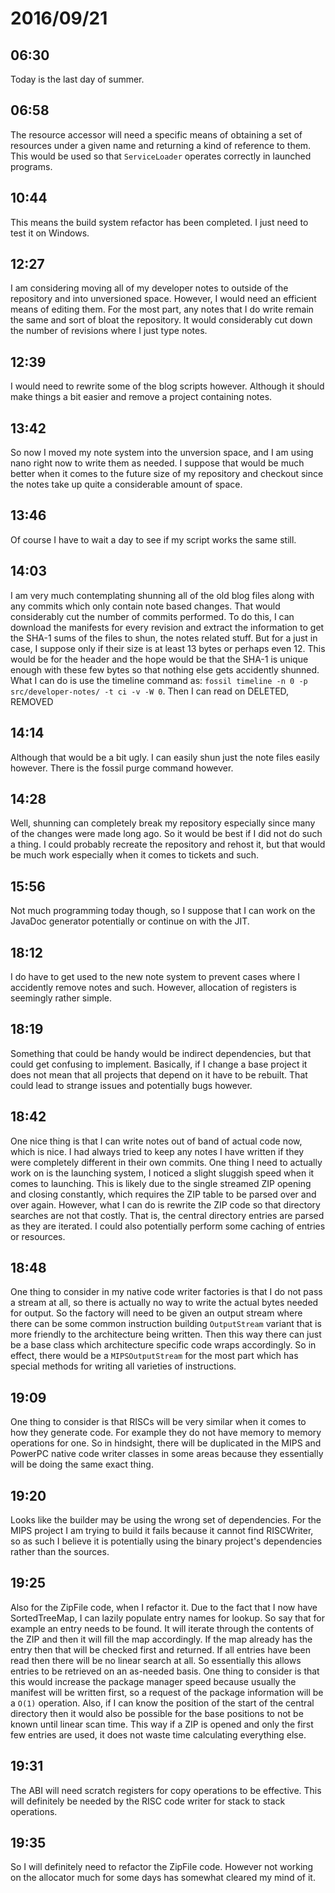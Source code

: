 # 2016/09/21

## 06:30

Today is the last day of summer.

## 06:58

The resource accessor will need a specific means of obtaining a set of
resources under a given name and returning a kind of reference to them. This
would be used so that `ServiceLoader` operates correctly in launched programs.

## 10:44

This means the build system refactor has been completed. I just need to test
it on Windows.

## 12:27

I am considering moving all of my developer notes to outside of the repository
and into unversioned space. However, I would need an efficient means of editing
them. For the most part, any notes that I do write remain the same and sort
of bloat the repository. It would considerably cut down the number of revisions
where I just type notes.

## 12:39

I would need to rewrite some of the blog scripts however. Although it should
make things a bit easier and remove a project containing notes.

## 13:42

So now I moved my note system into the unversion space, and I am using nano
right now to write them as needed. I suppose that would be much better when
it comes to the future size of my repository and checkout since the notes
take up quite a considerable amount of space.

## 13:46

Of course I have to wait a day to see if my script works the same still.

## 14:03

I am very much contemplating shunning all of the old blog files along
with any commits which only contain note based changes. That would
considerably cut the number of commits performed. To do this, I can
download the manifests for every revision and extract the information
to get the SHA-1 sums of the files to shun, the notes related stuff.
But for a just in case, I suppose only if their size is at least 13
bytes or perhaps even 12. This would be for the header and the hope
would be that the SHA-1 is unique enough with these few bytes so
that nothing else gets accidently shunned. What I can do is use the
timeline command as:
`fossil timeline -n 0 -p src/developer-notes/ -t ci -v -W 0`. Then
I can read on DELETED, REMOVED

## 14:14

Although that would be a bit ugly. I can easily shun just the note
files easily however. There is the fossil purge command however.

## 14:28

Well, shunning can completely break my repository especially since
many of the changes were made long ago. So it would be best if I did
not do such a thing. I could probably recreate the repository and
rehost it, but that would be much work especially when it comes to
tickets and such.

## 15:56

Not much programming today though, so I suppose that I can work on
the JavaDoc generator potentially or continue on with the JIT.

## 18:12

I do have to get used to the new note system to prevent cases where I
accidently remove notes and such. However, allocation of registers is
seemingly rather simple.

## 18:19

Something that could be handy would be indirect dependencies, but that could
get confusing to implement. Basically, if I change a base project it does not
mean that all projects that depend on it have to be rebuilt. That could lead
to strange issues and potentially bugs however.

## 18:42

One nice thing is that I can write notes out of band of actual code now,
which is nice. I had always tried to keep any notes I have written if they
were completely different in their own commits. One thing I need to actually
work on is the launching system, I noticed a slight sluggish speed when it
comes to launching. This is likely due to the single streamed ZIP opening and
closing constantly, which requires the ZIP table to be parsed over and over
again. However, what I can do is rewrite the ZIP code so that directory
searches are not that costly. That is, the central directory entries are
parsed as they are iterated. I could also potentially perform some caching
of entries or resources.

## 18:48

One thing to consider in my native code writer factories is that I do not pass
a stream at all, so there is actually no way to write the actual bytes needed
for output. So the factory will need to be given an output stream where there
can be some common instruction building `OutputStream` variant that is more
friendly to the architecture being written. Then this way there can just be a
base class which architecture specific code wraps accordingly. So in effect,
there would be a `MIPSOutputStream` for the most part which has special
methods for writing all varieties of instructions.

## 19:09

One thing to consider is that RISCs will be very similar when it comes to how
they generate code. For example they do not have memory to memory operations
for one. So in hindsight, there will be duplicated in the MIPS and PowerPC
native code writer classes in some areas because they essentially will be
doing the same exact thing.

## 19:20

Looks like the builder may be using the wrong set of dependencies. For the
MIPS project I am trying to build it fails because it cannot find RISCWriter,
so as such I believe it is potentially using the binary project's dependencies
rather than the sources.

## 19:25

Also for the ZipFile code, when I refactor it. Due to the fact that I now have
SortedTreeMap, I can lazily populate entry names for lookup. So say that for
example an entry needs to be found. It will iterate through the contents of
the ZIP and then it will fill the map accordingly. If the map already has the
entry then that will be checked first and returned. If all entries have been
read then there will be no linear search at all. So essentially this allows
entries to be retrieved on an as-needed basis. One thing to consider is that
this would increase the package manager speed because usually the manifest
will be written first, so a request of the package information will be a
`O(1)` operation. Also, if I can know the position of the start of the central
directory then it would also be possible for the base positions to not be
known until linear scan time. This way if a ZIP is opened and only the first
few entries are used, it does not waste time calculating everything else.

## 19:31

The ABI will need scratch registers for copy operations to be effective. This
will definitely be needed by the RISC code writer for stack to stack
operations.

## 19:35

So I will definitely need to refactor the ZipFile code. However not working
on the allocator much for some days has somewhat cleared my mind of it.
